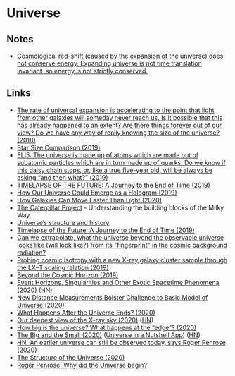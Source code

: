 # Universe

## Notes

- [Cosmological red-shift (caused by the expansion of the universe) does not conserve energy. Expanding universe is not time translation invariant, so energy is not strictly conserved.](https://www.youtube.com/watch?v=ZYM6HMLgIKA)

## Links

- [The rate of universal expansion is accelerating to the point that light from other galaxies will someday never reach us. Is it possible that this has already happened to an extent? Are there things forever out of our view? Do we have any way of really knowing the size of the universe? (2018)](https://www.reddit.com/r/askscience/comments/a0o8jv/the_rate_of_universal_expansion_is_accelerating/)
- [Star Size Comparison (2019)](https://www.youtube.com/watch?v=KEHCCsFFIuY)
- [ELI5: The universe is made up of atoms which are made out of subatomic particles which are in turn made up of quarks. Do we know if this daisy chain stops, or, like a true five-year old, will be always be asking “and then what?” (2019)](https://www.reddit.com/r/explainlikeimfive/comments/b6l3g7/eli5_the_universe_is_made_up_of_atoms_which_are/)
- [TIMELAPSE OF THE FUTURE: A Journey to the End of Time (2019)](https://news.ycombinator.com/item?id=19680491)
- [How Our Universe Could Emerge as a Hologram (2019)](https://www.quantamagazine.org/how-our-universe-could-emerge-as-a-hologram-20190221/)
- [How Galaxies Can Move Faster Than Light (2020)](https://www.youtube.com/watch?v=cadNZJvfl7s)
- [The Caterpillar Project](https://www.caterpillarproject.org/) - Understanding the building blocks of the Milky Way.
- [Universe’s structure and history](https://www.nobelprize.org/interactive-visualisations-physicsprize-2019/)
- [Timelapse of the Future: A Journey to the End of Time (2019)](https://www.youtube.com/watch?v=uD4izuDMUQA)
- [Can we extrapolate, what the universe beyond the observable universe looks like (will look like?) from its "fingerprint" in the cosmic background radiation?](https://www.reddit.com/r/AskPhysics/comments/g5qe2f/can_we_extrapolate_what_the_universe_beyond_the/)
- [Probing cosmic isotropy with a new X-ray galaxy cluster sample through the LX–T scaling relation (2019)](https://www.aanda.org/articles/aa/abs/2020/04/aa36602-19/aa36602-19.html)
- [Beyond the Cosmic Horizon (2019)](https://www.youtube.com/watch?v=kZ3M6ko9pes)
- [Event Horizons, Singularities and Other Exotic Spacetime Phenomena (2020)](https://writings.stephenwolfram.com/2020/05/event-horizons-singularities-and-other-exotic-spacetime-phenomena/) ([HN](https://news.ycombinator.com/item?id=23251035))
- [New Distance Measurements Bolster Challenge to Basic Model of Universe (2020)](https://public.nrao.edu/news/challenge-model-of-universe/)
- [What Happens After the Universe Ends? (2020)](https://www.youtube.com/watch?v=PC2JOQ7z5L0)
- [Our deepest view of the X-ray sky (2020)](http://www.mpe.mpg.de/7461761/news20200619) ([HN](https://news.ycombinator.com/item?id=23573476))
- [How big is the universe? What happens at the “edge”? (2020)](https://www.askamathematician.com/2020/06/q-how-big-is-the-universe-what-happens-at-the-edge/)
- [The Big and the Small (2020)](https://waitbutwhy.com/2020/09/universe.html) ([Universe in a Nutshell App](https://shop-us.kurzgesagt.org/products/universe-in-a-nutshell-app)) ([HN](https://news.ycombinator.com/item?id=24558358))
- [HN: An earlier universe can still be observed today, says Roger Penrose (2020)](https://news.ycombinator.com/item?id=24711130)
- [The Structure of the Universe (2020)](https://www.quantamagazine.org/the-hidden-structure-of-the-universe-20201022/)
- [Roger Penrose: Why did the Universe begin?](https://aeon.co/videos/a-cyclical-forgetful-universe-nobel-prizewinner-roger-penrose-details-an-astonishing-origin)
